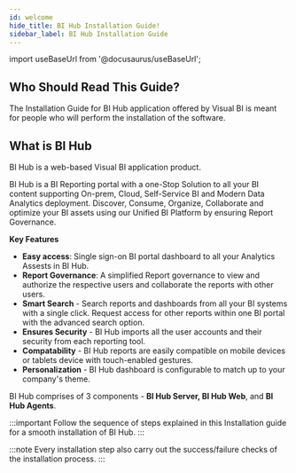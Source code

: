 ```yaml
---
id: welcome
hide_title: BI Hub Installation Guide!
sidebar_label: BI Hub Installation Guide
---
```

import useBaseUrl from '@docusaurus/useBaseUrl';

## Who Should Read This Guide?

The Installation Guide for BI Hub application offered by Visual BI is meant for people who will perform the installation of the software.

## What is BI Hub

BI Hub is a web-based Visual BI application product.

BI Hub is a BI Reporting portal with a one-Stop Solution to all your BI content supporting On-prem, Cloud, Self-Service BI and Modern Data Analytics deployment. 
Discover, Consume, Organize, Collaborate and optimize your BI assets using our Unified BI Platform by ensuring Report Governance.

**Key Features**

- **Easy access**: Single sign-on BI portal dashboard to all your Analytics Assests in BI Hub.
- **Report Governance**: A simplified Report governance to view and authorize the respective users and collaborate the reports with other users.
- **Smart Search** - Search reports and dashboards from all your BI systems with a single click. Request access for other reports within one BI portal with the advanced search option.
- **Ensures Security** - BI Hub imports all the user accounts and their security from each reporting tool.
- **Compatability** - BI Hub reports are easily compatible on mobile devices or tablets device with touch-enabled gestures.
- **Personalization** - BI Hub dashboard is configurable to match up to your company's theme.

BI Hub comprises of 3 components - **BI Hub Server, BI Hub Web**, and **BI Hub Agents**.

:::important
Follow the sequence of steps explained in this Installation guide for a smooth installation of BI Hub.
:::

:::note
Every installation step also carry out the success/failure checks of the installation process.
:::